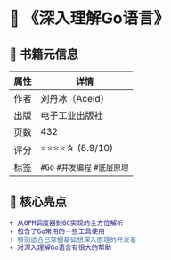 # 📘 《深入理解Go语言》

## 📌 书籍元信息
| 属性 | 详情 |
|------|------|
| 作者 | 刘丹冰（Aceld） |
| 出版 | 电子工业出版社 |
| 页数 | 432 |
| 评分 | ⭐⭐⭐⭐☆ (8.9/10) |
| 标签 | `#Go` `#并发编程` `#底层原理` |

## 🌟 核心亮点
```diff
+ 从GPM调度器到GC实现的全方位解析
+ 包含了Go常用的一些工具使用
! 特别适合已掌握基础想深入原理的开发者
+ 对深入理解Go语言有很大的帮助



